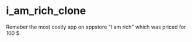 # i_am_rich_clone

Remeber the most costly app on appstore "I am rich" which was priced for 100 $. 
